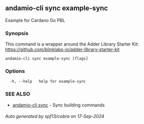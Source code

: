 ## andamio-cli sync example-sync

Example for Cardano Go PBL

### Synopsis



This command is a wrapper around the Adder Library Starter Kit:
https://github.com/blinklabs-io/adder-library-starter-kit
	
	

```
andamio-cli sync example-sync [flags]
```

### Options

```
  -h, --help   help for example-sync
```

### SEE ALSO

* [andamio-cli sync](andamio-cli_sync.md)	 - Sync building commands

###### Auto generated by spf13/cobra on 17-Sep-2024

